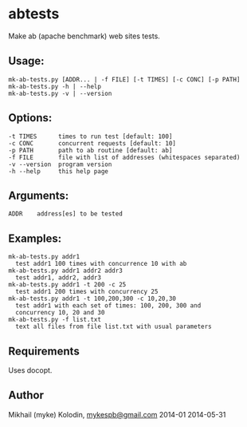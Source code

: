 abtests
=======

Make ab (apache benchmark) web sites tests.

Usage:
------

    mk-ab-tests.py [ADDR... | -f FILE] [-t TIMES] [-c CONC] [-p PATH]
    mk-ab-tests.py -h | --help
    mk-ab-tests.py -v | --version

Options:
--------

    -t TIMES      times to run test [default: 100]
    -c CONC       concurrent requests [default: 10]
    -p PATH       path to ab routine [default: ab]
    -f FILE       file with list of addresses (whitespaces separated)
    -v --version  program version
    -h --help     this help page

Arguments:
----------

    ADDR    address[es] to be tested
  
Examples:
---------

    mk-ab-tests.py addr1
      test addr1 100 times with concurrence 10 with ab 
    mk-ab-tests.py addr1 addr2 addr3
      test addr1, addr2, addr3
    mk-ab-tests.py addr1 -t 200 -c 25
      test addr1 200 times with concurrency 25
    mk-ab-tests.py addr1 -t 100,200,300 -c 10,20,30
      test addr1 with each set of times: 100, 200, 300 and
      concurrency 10, 20 and 30   
    mk-ab-tests.py -f list.txt
      text all files from file list.txt with usual parameters
      
Requirements
------------

Uses docopt.

Author
------

Mikhail (myke) Kolodin, mykespb@gmail.com
2014-01
2014-05-31

